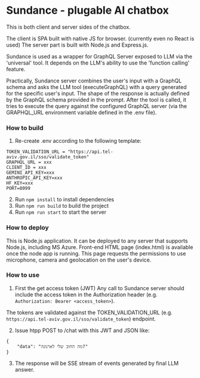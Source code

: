 # Sundance - plugable AI chatbox
This is both client and server sides of the chatbox.

The client is SPA built with native JS for browser. (currently even no React is used)
The server part is built with Node.js and Express.js.

Sundance is used as a wrapper for GraphQL Server exposed to LLM via the 'universal' tool. 
It depends on the LLM's ability to use the 'function calling' feature.

Practically, Sundance server combines the user's input with a GraphQL schema and asks the LLM tool (executeGraphQL) with a query generated for the specific user's input. The shape of the response is actually defined by the GraphQL schema provided in the prompt. After the tool is called, it tries to execute the query against the configured GraphQL server (via the GRAPHQL_URL environment variable defined in the .env file).

### How to build
1. Re-create .env according to the following template:

```
TOKEN_VALIDATION_URL = "https://api.tel-aviv.gov.il/sso/validate_token"
GRAPHQL_URL = xxx
CLIENT_ID = xxx
GEMINI_API_KEY=xxx
ANTHROPIC_API_KEY=xxx
HF_KEY=xxx
PORT=8099
```

2. Run `npm install` to install dependencies
3. Run `npm run build` to build the project
4. Run `npm run start` to start the server 

### How to deploy
This is Node.js application. It can be deployed to any server that supports Node.js, including MS Azure.
Front-end HTML page (index.html) is available once the node app is running.
This page requests the permissions to use microphone, camera and geolocation on the user's device. 

### How to use
1. First the get access token (JWT) Any call to Sundance server should include the access token in the Authorization header (e.g. `Authorization: Bearer <access_token>`).

The tokens are validated against the TOKEN_VALIDATION_URL (e.g. `https://api.tel-aviv.gov.il/sso/validate_token`) endpoint.

2. Issue htpp POST to /chat with this JWT and JSON like:
```
{
    "data": "מה החוב שלי לארנונה?"
} 
```

3. The response will be SSE stream of events generated by final LLM answer.

